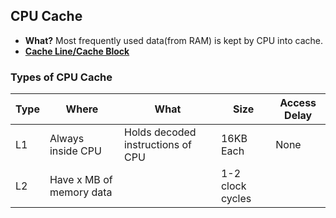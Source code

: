 ## CPU Cache
- **What?** Most frequently used data(from RAM) is kept by CPU into cache.
- **[Cache Line/Cache Block](Cache_Line.md)**

### Types of CPU Cache

|Type|Where|What|Size|Access Delay|
|---|---|---|---|---|
|L1|Always inside CPU|Holds decoded instructions of CPU|16KB Each|None|
|L2|Have x MB of memory data||1-2 clock cycles|
